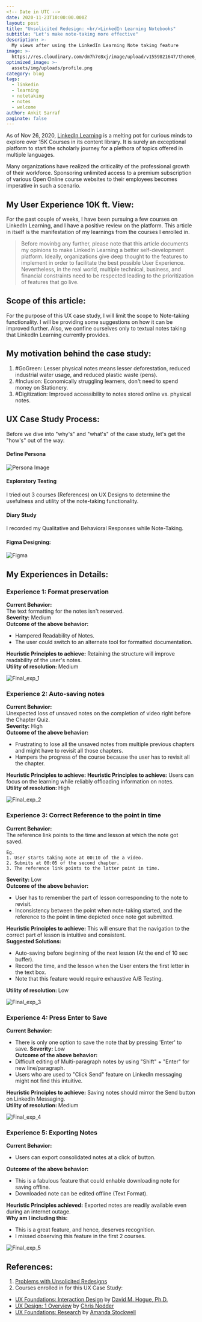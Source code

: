 ```yaml
---
<!-- Date in UTC -->
date: 2020-11-23T10:00:00.000Z
layout: post
title: "Unsolicited Redesign: <br/>LinkedIn Learning Notebooks"
subtitle: "Let's make note-taking more effective"
description: >-
  My views after using the LinkedIn Learning Note taking feature
image: >-
  https://res.cloudinary.com/dm7h7e8xj/image/upload/v1559821647/theme6_qeeojf.jpg
optimized_image: >-
  assets/img/uploads/profile.png
category: blog
tags:
  - linkedin
  - learning
  - notetaking
  - notes
  - welcome
author: Ankit Sarraf
paginate: false
---
```

As of Nov 26, 2020, <a href="https://www.linkedin.com/learning/">LinkedIn Learning</a> is a melting pot for curious minds to explore over 15K Courses in its content library. It is surely an exceptional platform to start the scholarly journey for a plethora of topics offered in multiple languages.

Many organizations have realized the criticality of the professional growth of their workforce. Sponsoring unlimited access to a premium subscription of various Open Online course websites to their employees becomes imperative in such a scenario.

## My User Experience 10K ft. View:
For the past couple of weeks, I have been pursuing a few courses on LinkedIn Learning, and I have a positive review on the platform. This article in itself is the manifestation of my learnings from the courses I enrolled in.

> Before movinbg any further, please note that this article documents my opinions to make LinkedIn Learning a better self-development platform. Ideally, organizations give deep thought to the features to implement in order to facilitate the best possible User Experience. Nevertheless, in the real world, multiple technical, business, and financial constraints need to be respected leading to the prioritization of features that go live.

## Scope of this article:
For the purpose of this UX case study, I will limit the scope to Note-taking functionality.
I will be providing some suggestions on how it can be improved further.
Also, we confine ourselves only to textual notes taking that LinkedIn Learning currently provides.
## My motivation behind the case study:
1. #GoGreen: Lesser physical notes means lesser deforestation, reduced industrial water usage, and reduced plastic waste (pens).
2. #Inclusion: Economically struggling learners, don't need to spend money on Stationery.
3. #Digitization: Improved accessibility to notes stored online vs. physical notes.

## UX Case Study Process:
Before we dive into "why's" and "what's" of the case study, let's get the "how's" out of the way:

#### Define Persona
![Persona Image](assets/img/uploads/20201123/persona.png)
#### Exploratory Testing
I tried out 3 courses (References) on UX Designs to determine the usefulness and utility of the note-taking functionality.
#### Diary Study
I recorded my Qualitative and Behavioral Responses while Note-Taking.
#### Figma Designing:
![Figma](https://www.figma.com/file/qoAwkrOjUAIRxGBZzQNWUZ/Unsolicited-Redesign-LinkedIn-Learning-Notebooks)

## My Experiences in Details:
### Experience 1: Format preservation
<strong>Current Behavior:</strong><br/>
The text formatting for the notes isn't reserved.<br/>
<strong>Severity:</strong> Medium<br/>
<strong>Outcome of the above behavior:</strong>
* Hampered Readability of Notes.
* The user could switch to an alternate tool for formatted documentation.

<strong>Heuristic Principles to achieve:</strong> Retaining the structure will improve readability of the user's notes.<br/>
<strong>Utility of resolution: </strong>Medium

![Final_exp_1](assets/img/uploads/20201123/final_screenshots/final_exp_1.png)

### Experience 2: Auto-saving notes
<strong>Current Behavior:</strong><br/>
Unexpected loss of unsaved notes on the completion of video right before the Chapter Quiz.<br/>
<strong>Severity:</strong> High<br/>
<strong>Outcome of the above behavior:</strong>
* Frustrating to lose all the unsaved notes from multiple previous chapters and might have to revisit all those chapters.
* Hampers the progress of the course because the user has to revisit all the chapter.

<strong>Heuristic Principles to achieve:</strong> <strong>Heuristic Principles to achieve:</strong> Users can focus on the learning while reliably offloading information on notes.<br/>
<strong>Utility of resolution: </strong>High

![Final_exp_2](assets/img/uploads/20201123/final_screenshots/final_exp_2.png)

### Experience 3: Correct Reference to the point in time
<strong>Current Behavior:</strong><br/>
The reference link points to the time and lesson at which the note got saved.<br/>
```
Eg.
1. User starts taking note at 00:10 of the a video.
2. Submits at 00:05 of the second chapter.
3. The reference link points to the latter point in time.
```
<strong>Severity:</strong> Low<br/>
<strong>Outcome of the above behavior:</strong>
* User has to remember the part of lesson corresponding to the note to revisit.
* Inconsistency between the point when note-taking started, and the reference to the point in time depicted once note got submitted.

<strong>Heuristic Principles to achieve:</strong> This will ensure that the navigation to the correct part of lesson is intuitive and consistent.<br/>
<strong>Suggested Solutions:</strong>
* Auto-saving before beginning of the next lesson (At the end of 10 sec buffer).
* Record the time, and the lesson when the User enters the first letter in the text box.
* Note that this feature would require exhaustive A/B Testing.

<strong>Utility of resolution: </strong>Low

![Final_exp_3](assets/img/uploads/20201123/final_screenshots/final_exp_3.png)

### Experience 4: Press Enter to Save
<strong>Current Behavior:</strong><br/>
* There is only one option to save the note that by pressing 'Enter' to save.
<strong>Severity:</strong> Low<br/>
<strong>Outcome of the above behavior:</strong>
* Difficult editing of Multi-paragraph notes by using "Shift" + "Enter" for new line/paragraph.
* Users who are used to "Click Send" feature on LinkedIn messaging might not find this intuitive.

<strong>Heuristic Principles to achieve:</strong> Saving notes should mirror the Send button on LinkedIn Messaging.<br/>
<strong>Utility of resolution: </strong>Medium

![Final_exp_4](assets/img/uploads/20201123/final_screenshots/final_exp_4.png)

### Experience 5: Exporting Notes
<strong>Current Behavior:</strong><br/>
* Users can export consolidated notes at a click of button.

<strong>Outcome of the above behavior:</strong>
* This is a fabulous feature that could enhable downloading note for saving offline.
* Downloaded note can be edited offline (Text Format).

<strong>Heuristic Principles achieved:</strong> Exported notes are readily available even during an internet outage.<br/>
<strong>Why am I including this:</strong><br/>
* This is a great feature, and hence, deserves recognition.
* I missed observing this feature in the first 2 courses.

![Final_exp_5](assets/img/uploads/20201123/final_screenshots/final_exp_5.png)

## References:
1. <a href="https://medium.com/swlh/the-problem-with-unsolicited-redesigns-5c6d230354ed">Problems with Unsolicited Redesigns</a>
2. Courses enrolled in for this UX Case Study:
* <a href="https://www.linkedin.com/learning/ux-foundations-interaction-design/welcome">UX Foundations: Interaction Design</a> by <a href="https://www.linkedin.com/in/dhogue">David M. Hogue, Ph.D.</a>
* <a href="https://www.linkedin.com/learning/ux-design-1-overview-2/welcome">UX Design: 1 Overview</a> by <a href="https://www.linkedin.com/in/chrisnodder">Chris Nodder</a>
* <a href="https://www.linkedin.com/learning/ux-foundations-research/welcome">UX Foundations: Research</a> by <a href="https://www.linkedin.com/in/amandastockwell">Amanda Stockwell</a>
